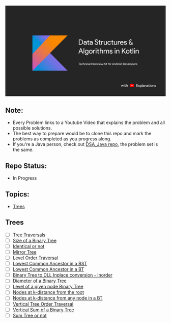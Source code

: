
![image](./img/Kotlin_banner.jpg)

## Note:
- Every Problem links to a Youtube Video that explains the problem and all possible solutions.
- The best way to prepare would be to clone this repo and mark the problems as completed as you progress along.
- If you're a Java person, check out [DSA_Java repo](https://github.com/SyamSundarKirubakaran/DSA_Java), the problem set is the same.

## Repo Status:
- In Progress

## Topics:
- [Trees](#Trees)

## Trees
- [ ] [Tree Traversals](https://youtu.be/UqrqzRPJElk)
- [ ] [Size of a Binary Tree](https://youtu.be/T8KyS9JZpCU)
- [ ] [Identical or not](https://youtu.be/oxgOo4vT4CI)
- [ ] [Mirror Tree](https://youtu.be/bW4EdiMm05M)
- [ ] [Level Order Traversal](https://youtu.be/c5IwTf1h3Nc)
- [ ] [Lowest Common Ancestor in a BST](https://youtu.be/fd_wVjtItIY)
- [ ] [Lowest Common Ancestor in a BT](https://youtu.be/b0eZmFKHI1s)
- [ ] [Binary Tree to DLL Inplace conversion - Inorder](https://youtu.be/jE1LFxa-Uaw)
- [ ] [Diameter of a Binary Tree](https://youtu.be/_gd5x2EjYgk)
- [ ] [Level of a given node Binary Tree](https://youtu.be/Wq3wnxq_hpQ)
- [ ] [Nodes at k-distance from the root](https://youtu.be/2oF5MuBH9r8)
- [ ] [Nodes at k-distance from any node in a BT](https://youtu.be/uQgkmWievXM)
- [ ] [Vertical Tree Order Traversal](https://youtu.be/52ZnowIt1jI)
- [ ] [Vertical Sum of a Binary Tree](https://youtu.be/p0c5ACJLBPk)
- [ ] [Sum Tree or not](https://www.youtube.com/watch?v=aRTzFnsynas)